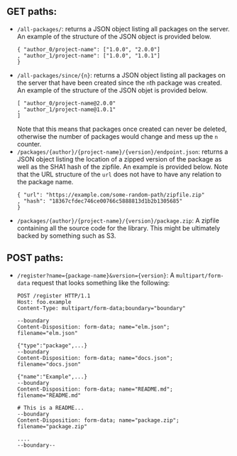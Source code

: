 ## GET paths:

+ `/all-packages/`: returns a JSON object listing all packages on the server.
  An example of the structure of the JSON object is provided below.
  ```
  { "author_0/project-name": ["1.0.0", "2.0.0"]
  , "author_1/project-name": ["1.0.0", "1.0.1"]
  }
  ```
+ `/all-packages/since/{n}`: returns a JSON object listing all packages on the
  server that have been created since the `n`th package was created. An example
  of the structure of the JSON objet is provided below.
  ```
  [ "author_0/project-name@2.0.0"
  , "author_1/project-name@1.0.1"
  ]
  ```
  Note that this means that packages once created can never be deleted,
  otherwise the number of packages would change and mess up the `n` counter.
+ `/packages/{author}/{project-name}/{version}/endpoint.json`: returns a JSON
  object listing the location of a zipped version of the package as well as the
  SHA1 hash of the zipfile. An example is provided below. Note that the
  URL structure of the `url` does not have to have any relation to the package
  name.
  ```
  { "url": "https://example.com/some-random-path/zipfile.zip"
  , "hash": "18367cfdec746ce00766c5888813d1b2b1305685"
  }
  ```
+ `/packages/{author}/{project-name}/{version}/package.zip`: A zipfile
  containing all the source code for the library. This might be ultimately
  backed by something such as S3.

## POST paths:

+ `/register?name={package-name}&version={version}`: A
  `multipart/form-data` request that looks something like the following:
  ```
  POST /register HTTP/1.1
  Host: foo.example
  Content-Type: multipart/form-data;boundary="boundary"

  --boundary
  Content-Disposition: form-data; name="elm.json"; filename="elm.json"

  {"type":"package",...}
  --boundary
  Content-Disposition: form-data; name="docs.json"; filename="docs.json"

  {"name":"Example",...}
  --boundary
  Content-Disposition: form-data; name="README.md"; filename="README.md"

  # This is a README...
  --boundary
  Content-Disposition: form-data; name="package.zip"; filename="package.zip"

  ....
  --boundary--
  ```
